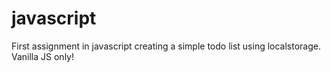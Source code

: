 # javascript

First assignment in javascript creating a simple todo list using localstorage. Vanilla JS only!


